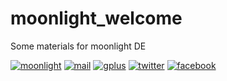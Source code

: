 moonlight_welcome
=================

Some materials for moonlight DE

[moonlight]: http://seosova.ru/moonlight/img/welcomelogo.png
[mail]: http://seosova.ru/moonlight/img/maillogo.png
[gplus]: http://seosova.ru/moonlight/img/gpluslogo.png
[twitter]: http://seosova.ru/moonlight/img/twitterlogo.png
[facebook]: http://seosova.ru/moonlight/img/facebooklogo.png

[moonlight-blog]: http://moonlightde.blogspot.ru/
[link-mail]: http://freelists.org/list/moonlight_desktop
[link-gplus]: https://plus.google.com/u/0/106073381586416542932
[link-twitter]: https://twitter.com/moonlightDE
[link-facebook]: https://www.facebook.com/moonlightDE


[![moonlight]][moonlight-blog]
[![mail]][link-mail]
[![gplus]][link-gplus]
[![twitter]][link-twitter]
[![facebook]][link-facebook] 
